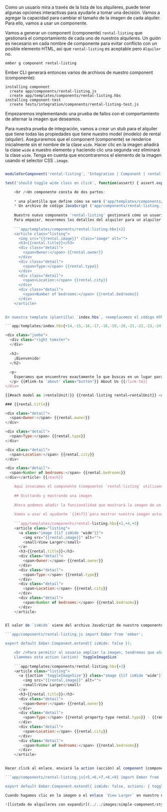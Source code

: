 Como un usuario mira a través de la lista de los alquileres, puede tener algunas opciones interactivas para ayudarle a tomar una decisión. Vamos a agregar la capacidad para cambiar el tamaño de la imagen de cada alquiler. Para ello, vamos a usar un componente.

Vamos a generar un component (componente) `rental-listing` que gestionará el comportamiento de cada uno de nuestros alquileres. Un guión es necesario en cada nombre de componente para evitar conflicto con un posible elemento HTML, así que `rental-listing` es aceptable pero `Alquiler` no.

```shell
ember g component rental-listing
```

Ember CLI generará entonces varios de archivos de nuestro component (componente):

```shell
installing component
  create app/components/rental-listing.js
  create app/templates/components/rental-listing.hbs
installing component-test
  create tests/integration/components/rental-listing-test.js
```

Empezaremos implementando una prueba de fallos con el comportamiento de alternar la imagen que deseamos.

Para nuestra prueba de integración, vamos a crear un stub para el alquiler que tiene todas las propiedades que tiene nuestro model (modelo) de rental (alquiler). Aseguraremos que el component (componente) se renderice inicialmente sin el nombre de la clase `wide`. Hacer clic en la imagen añadirá la clase `wide` a nuestro elemento y haciendo clic una segunda vez eliminará la clase `wide`. Tenga en cuenta que encontraremos el elemento de la imagen usando el selector CSS `.image`.

```tests/integration/components/rental-listing-test.js import { moduleForComponent, test } from 'ember-qunit'; import hbs from 'htmlbars-inline-precompile'; import Ember from 'ember';

moduleForComponent('rental-listing', 'Integration | Component | rental listing', { integration: true });

test('should toggle wide class on click', function(assert) { assert.expect(3); let stubRental = Ember.Object.create({ image: 'fake.png', title: 'test-title', owner: 'test-owner', type: 'test-type', city: 'test-city', bedrooms: 3 }); this.set('rentalObj', stubRental); this.render(hbs`{{rental-listing rental=rentalObj}}`); assert.equal(this.$('.image.wide').length, 0, 'initially rendered small'); this.$('.image').click(); assert.equal(this.$('.image.wide').length, 1, 'rendered wide after click'); this.$('.image').click(); assert.equal(this.$('.image.wide').length, 0, 'rendered small after second click'); });

    <br />Un componente consta de dos partes:
    
    * una plantilla que define cómo se verá ('app/templates/components/rental-listing.hbs')
    * Un archivo de código JavaScript ('app/components/rental-listing.js') que define cómo se comportará.
    
    Nuestro nuevo componente 'rental-listing' gestionará cómo un usuario ve e interactúa con un alquiler.
    Para empezar, moveremos los detalles del alquiler para un alquiler individual, de la template (plantilla) `index.hbs` a `rental-listing.hbs`y agregar el campo imagen.
    
    ```app/templates/components/rental-listing.hbs{+2}
    <article class="listing">
      <img src="{{rental.image}}" class="image" alt="">
      <h3>{{rental.title}}</h3>
      <div class="detail">
        <span>Owner:</span> {{rental.owner}}
      </div>
      <div class="detail">
        <span>Type:</span> {{rental.type}}
      </div>
      <div class="detail">
        <span>Location:</span> {{rental.city}}
      </div>
      <div class="detail">
        <span>Number of bedrooms:</span> {{rental.bedrooms}}
      </div>
    </article>
    

En nuestra template (plantilla) `index.hbs`, reemplacemos el código HTML antiguo dentro de nuestro loop `{{#each}}` con nuestro nuevo component (componente) `rental-listing`:

```app/templates/index.hbs{+14,-15,-16,-17,-18,-19,-20,-21,-22,-23,-24,-25,-26,-27,-28,-29} 

<div class="jumbo">
  <div class="right tomster">
  </div>
  
  <h2>
    ¡Bienvenido!
  </h2>
  
  <p>
    Esperamos que encuentres exactamente lo que buscas en un lugar para quedarte. <br />Navega nuestro listado, o usa la búsqueda en la parte superior para refinar tu búsqueda.
  </p> {{#link-to 'about' class="button"}} About Us {{/link-to}}
</div>

{{#each model as |rentalUnit|}} {{rental-listing rental=rentalUnit}} <article class="listing"> 

### {{rental.title}}

<div class="detail">
  <span>Owner:</span> {{rental.owner}}
</div>

<div class="detail">
  <span>Type:</span> {{rental.type}}
</div>

<div class="detail">
  <span>Location:</span> {{rental.city}}
</div>

<div class="detail">
  <span>Number of bedrooms:</span> {{rental.bedrooms}}
</div></article> {{/each}}

    Aquí invocamos el componente (compoente) `rental-listing` utilizando su nombre y asignamos cada `rentalUnit` como el atributo `rental` del component (componente).
    
    ## Ocultando y mostrando una imagen 
    
    Ahora podemos añadir la funcionalidad que mostrará la imagen de un alquiler cuando sea solicitado por el usuario.
    
    Vamos a usar el ayudante `{{#if}}`para mostrar nuestra imagen actual de alquiler más grande sólo cuando `isWide` se defina como true, estableciendo el nombre de la clase de elemento como `wide`. También vamos a añadir algún texto para indicar que la imagen puede cliquearse y envolverla con un enlace, dándole `image` como nombre de clase para que nuestro test puede encontrarla.
    
    ```app/templates/components/rental-listing.hbs{+2,+4,+5}
    <article class="listing">
      <a class="image {{if isWide "wide"}}">
        <img src="{{rental.image}}" alt="">
        <small>View Larger</small>
      </a>
      <h3>{{rental.title}}</h3>
      <div class="detail">
        <span>Owner:</span> {{rental.owner}}
      </div>
      <div class="detail">
        <span>Type:</span> {{rental.type}}
      </div>
      <div class="detail">
        <span>Location:</span> {{rental.city}}
      </div>
      <div class="detail">
        <span>Number of bedrooms:</span> {{rental.bedrooms}}
      </div>
    </article>
    

El valor de `isWide` viene del archivo JavaScript de nuestro componente, en este caso `rental-listing.js`. Ya que no queremos que la imagen sea más pequeña al principio, la propiedad inicia como `false`:

```app/components/rental-listing.js import Ember from 'ember';

export default Ember.Component.extend({ isWide: false });

    <br />Para permitir al usuario ampliar la imagen, tendremos que añadir una action (acción) que cambia el valor de 'isWide'.
    Llamemos esta action (action) `toggleImageSize`
    
    ```app/templates/components/rental-listing.hbs{+2}
    <article class="listing">
      <a {{action 'toggleImageSize'}} class="image {{if isWide "wide"}}">
        <img src="{{rental.image}}" alt="">
        <small>View Larger</small>
      </a>
      <h3>{{rental.title}}</h3>
      <div class="detail">
        <span>Owner:</span> {{rental.owner}}
      </div>
      <div class="detail">
        <span>Type:</span> {{rental-property-type rental.type}} - {{rental.type}}
      </div>
      <div class="detail">
        <span>Location:</span> {{rental.city}}
      </div>
      <div class="detail">
        <span>Number of bedrooms:</span> {{rental.bedrooms}}
      </div>
    </article>
    

Hacer click al enlace, enviará la action (acción) al component (componente). Ember entonces irá al hash `actions` y llamará a la función `toggleImageSize`. Creemos la función `toggleImageSize` y cambiaremos la propiedad `isWide` en el component (componente):

```app/components/rental-listing.js{+5,+6,+7,+8,+9} import Ember from 'ember';

export default Ember.Component.extend({ isWide: false, actions: { toggleImageSize() { this.toggleProperty('isWide'); } } }); ```

Cuando hagamos clic en la imagen o el enlace `View Larger` en nuestro navegador, veremos nuestra imagen de muestra más grande, o cuando hagamos clic en la imagen ampliada otra vez la veremos más pequeña.

![listado de alquileres con expandir](../../images/simple-component/styled-rental-listings.png)